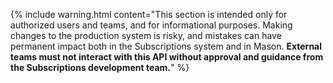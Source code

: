 {% include warning.html content="This section is intended only for authorized users and teams, and for informational purposes. Making changes to the production system is risky, and mistakes can have permanent impact both in the Subscriptions system and in Mason. <strong>External teams must not interact with this API without approval and guidance from the Subscriptions development team.</strong>" %}
